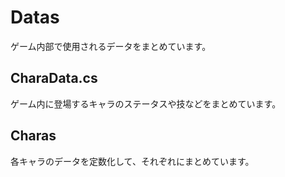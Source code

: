 # Datas
ゲーム内部で使用されるデータをまとめています。

## CharaData.cs
ゲーム内に登場するキャラのステータスや技などをまとめています。

## Charas
各キャラのデータを定数化して、それぞれにまとめています。
